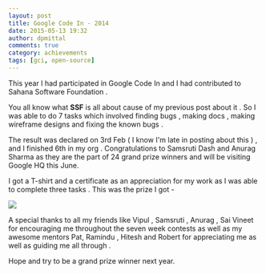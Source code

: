 ```yaml
---
layout: post
title: Google Code In - 2014
date: 2015-05-13 19:32
author: dpmittal
comments: true
category: achievements
tags: [gci, open-source]
---
```

This year I had participated in Google Code In and I had contributed to Sahana Software Foundation .

You all know what <strong>SSF</strong> is all about cause of my previous post about it . So I was able to do 7 tasks which involved finding bugs ,  making docs , making wireframe designs and fixing the known bugs .

The result was declared on 3rd Feb ( I know I'm late in posting about this ) , and I finished 6th in my org . Congratulations to Samsruti Dash and Anurag Sharma as they are the part of 24 grand prize winners and will be visiting Google HQ this June.

  I got a T-shirt and a certificate as an appreciation for my work as I was able to complete three tasks . This was the prize I got - <br>

<img src="{{ site.baseurl }}/images/gci14.jpg"> <br>

A special thanks to all my friends like Vipul , Samsruti , Anurag , Sai Vineet for encouraging me throughout the seven week contests as well as my awesome mentors Pat, Ramindu , Hitesh  and Robert for appreciating me as well as guiding me all through .

Hope and try to be a grand prize winner next year.
